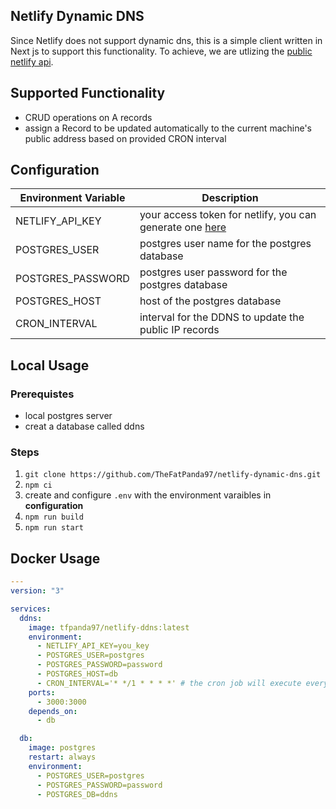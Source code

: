 ## Netlify Dynamic DNS
Since Netlify does not support dynamic dns, this is a simple client written in Next js to support this functionality. To achieve, we are utlizing the [public netlify api](https://open-api.netlify.com/).

## Supported Functionality
- CRUD operations on A records
- assign a Record to be updated automatically to the current machine's public address based on provided CRON interval

## Configuration
| Environment Variable | Description                                                                                           |
|----------------------|-------------------------------------------------------------------------------------------------------|
| NETLIFY_API_KEY      | your access token for netlify, you can generate one [here](https://app.netlify.com/user/applications) |
| POSTGRES_USER        | postgres user name for the postgres database                                                          |
| POSTGRES_PASSWORD    | postgres user password for the postgres database                                                      |
| POSTGRES_HOST        | host of the postgres database                                                                         |
| CRON_INTERVAL        | interval for the DDNS to update the public IP records                                                 |

## Local Usage
### Prerequistes
- local postgres server
- creat a database called ddns

### Steps
1. `git clone https://github.com/TheFatPanda97/netlify-dynamic-dns.git`
2. `npm ci`
3. create and configure `.env` with the environment varaibles in **configuration**
4. `npm run build`
5. `npm run start`

## Docker Usage
```yml
---
version: "3"

services:
  ddns:
    image: tfpanda97/netlify-ddns:latest
    environment:
      - NETLIFY_API_KEY=you_key
      - POSTGRES_USER=postgres
      - POSTGRES_PASSWORD=password
      - POSTGRES_HOST=db
      - CRON_INTERVAL='* */1 * * * *' # the cron job will execute every hour to update the indicated records to be public dns
    ports:
      - 3000:3000
    depends_on:
      - db

  db:
    image: postgres
    restart: always
    environment:
      - POSTGRES_USER=postgres
      - POSTGRES_PASSWORD=password
      - POSTGRES_DB=ddns

```